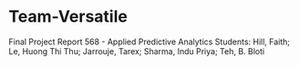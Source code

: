# Team-Versatile
Final Project Report 568 - Applied Predictive Analytics
Students: Hill, Faith; Le, Huong Thi Thu; Jarrouje, Tarex; Sharma, Indu Priya; Teh, B. Bloti
